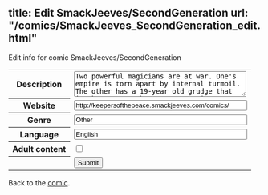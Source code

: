 title: Edit SmackJeeves/SecondGeneration
url: "/comics/SmackJeeves_SecondGeneration_edit.html"
---
Edit info for comic SmackJeeves/SecondGeneration

<form name="comic" action="http://gaepostmail.appspot.com/comic/" method="post">
<table class="comicinfo">
<tr>
<th>Description</th><td><textarea name="description" cols="40" rows="3">Two powerful magicians are at war. One's empire is torn apart by internal turmoil. The other has a 19-year old grudge that is about to reach a new generation. Updates Sundays</textarea></td>
</tr>
<tr>
<th>Website</th><td><input type="text" name="url" value="http://keepersofthepeace.smackjeeves.com/comics/" size="40"/></td>
</tr>
<tr>
<th>Genre</th><td><input type="text" name="genre" value="Other" size="40"/></td>
</tr>
<tr>
<th>Language</th><td><input type="text" name="language" value="English" size="40"/></td>
</tr>
<tr>
<th>Adult content</th><td><input type="checkbox" name="adult" value="adult" /></td>
</tr>
<tr>
<th></th><td>
<input type="hidden" name="comic" value="SmackJeeves_SecondGeneration" />
<input type="submit" name="submit" value="Submit" />
</td>
</tr>
</table>
</form>

Back to the [comic](SmackJeeves_SecondGeneration.html).
